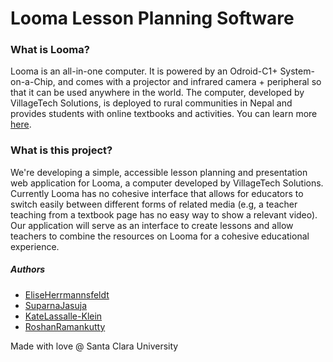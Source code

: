 # Looma Lesson Planning Software
### What is Looma?
Looma is an all-in-one computer. It is powered by an Odroid-C1+ System-on-a-Chip, and comes with a projector and infrared camera + peripheral so that it can be used anywhere in the world.
The computer, developed by VillageTech Solutions, is deployed to rural communities in Nepal and provides students with online textbooks and activities. You can learn more [here](http://villagetechsolutions.org/Education.html).

### What is this project?
We're developing a simple, accessible lesson planning and presentation web application for Looma, a computer developed by VillageTech Solutions. Currently Looma has no cohesive interface that allows for educators to switch easily between different forms of related media (e.g, a teacher teaching from a textbook page has no easy way to show a relevant video). Our application will serve as an interface to create lessons and allow teachers to combine the resources on Looma for a cohesive educational experience.

##### Authors
* [EliseHerrmannsfeldt](https://github.com/eherrman)
* [SuparnaJasuja](https://github.com/sjasuja111)
* [KateLassalle-Klein](https://github.com/katelk28)
* [RoshanRamankutty](https://github.com/tzeak)


Made with love @ Santa Clara University
